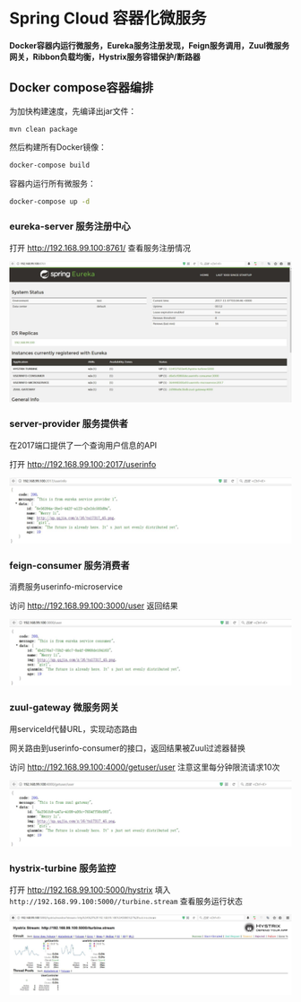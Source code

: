 
# Spring Cloud 容器化微服务

#### Docker容器内运行微服务，Eureka服务注册发现，Feign服务调用，Zuul微服务网关，Ribbon负载均衡，Hystrix服务容错保护/断路器

## Docker compose容器编排

为加快构建速度，先编译出jar文件：
```sh
mvn clean package
```

然后构建所有Docker镜像：
```sh
docker-compose build
```

容器内运行所有微服务：
```sh
docker-compose up -d
```

### eureka-server 服务注册中心

打开 http://192.168.99.100:8761/ 查看服务注册情况

![服务注册中心](pic/compose-1.jpg)

### server-provider 服务提供者

在2017端口提供了一个查询用户信息的API

打开 http://192.168.99.100:2017/userinfo

![返回结果](pic/compose-2.jpg)

### feign-consumer 服务消费者

消费服务userinfo-microservice

访问 http://192.168.99.100:3000/user 返回结果

![返回结果](pic/compose-3.jpg)

### zuul-gateway 微服务网关

用serviceId代替URL，实现动态路由

网关路由到userinfo-consumer的接口，返回结果被Zuul过滤器替换

访问 http://192.168.99.100:4000/getuser/user 注意这里每分钟限流请求10次

![返回结果](pic/compose-4.jpg)

### hystrix-turbine 服务监控

打开 http://192.168.99.100:5000/hystrix 填入 `http://192.168.99.100:5000//turbine.stream` 查看服务运行状态

![Hystrix Turbine](pic/compose-5.jpg)
